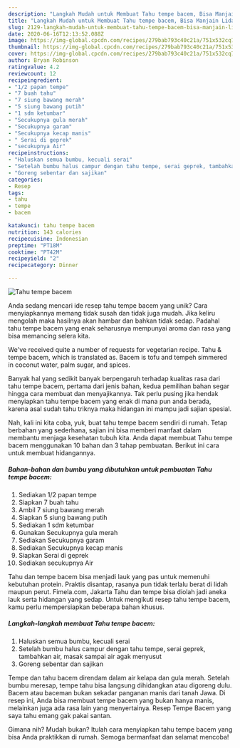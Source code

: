 ```yaml
---
description: "Langkah Mudah untuk Membuat Tahu tempe bacem, Bisa Manjain Lidah"
title: "Langkah Mudah untuk Membuat Tahu tempe bacem, Bisa Manjain Lidah"
slug: 2129-langkah-mudah-untuk-membuat-tahu-tempe-bacem-bisa-manjain-lidah
date: 2020-06-16T12:13:52.088Z
image: https://img-global.cpcdn.com/recipes/279bab793c40c21a/751x532cq70/tahu-tempe-bacem-foto-resep-utama.jpg
thumbnail: https://img-global.cpcdn.com/recipes/279bab793c40c21a/751x532cq70/tahu-tempe-bacem-foto-resep-utama.jpg
cover: https://img-global.cpcdn.com/recipes/279bab793c40c21a/751x532cq70/tahu-tempe-bacem-foto-resep-utama.jpg
author: Bryan Robinson
ratingvalue: 4.2
reviewcount: 12
recipeingredient:
- "1/2 papan tempe"
- "7 buah tahu"
- "7 siung bawang merah"
- "5 siung bawang putih"
- "1 sdm ketumbar"
- "Secukupnya gula merah"
- "Secukupnya garam"
- "Secukupnya kecap manis"
- " Serai di geprek"
- "secukupnya Air"
recipeinstructions:
- "Haluskan semua bumbu, kecuali serai"
- "Setelah bumbu halus campur dengan tahu tempe, serai geprek, tambahkan air, masak sampai air agak menyusut"
- "Goreng sebentar dan sajikan"
categories:
- Resep
tags:
- tahu
- tempe
- bacem

katakunci: tahu tempe bacem 
nutrition: 143 calories
recipecuisine: Indonesian
preptime: "PT18M"
cooktime: "PT42M"
recipeyield: "2"
recipecategory: Dinner

---
```



![Tahu tempe bacem](https://img-global.cpcdn.com/recipes/279bab793c40c21a/751x532cq70/tahu-tempe-bacem-foto-resep-utama.jpg)

Anda sedang mencari ide resep tahu tempe bacem yang unik? Cara menyiapkannya memang tidak susah dan tidak juga mudah. Jika keliru mengolah maka hasilnya akan hambar dan bahkan tidak sedap. Padahal tahu tempe bacem yang enak seharusnya mempunyai aroma dan rasa yang bisa memancing selera kita.

We&#39;ve received quite a number of requests for vegetarian recipe. Tahu &amp; tempe bacem, which is translated as. Bacem is tofu and tempeh simmered in coconut water, palm sugar, and spices.

Banyak hal yang sedikit banyak berpengaruh terhadap kualitas rasa dari tahu tempe bacem, pertama dari jenis bahan, kedua pemilihan bahan segar hingga cara membuat dan menyajikannya. Tak perlu pusing jika hendak menyiapkan tahu tempe bacem yang enak di mana pun anda berada, karena asal sudah tahu triknya maka hidangan ini mampu jadi sajian spesial.


Nah, kali ini kita coba, yuk, buat tahu tempe bacem sendiri di rumah. Tetap berbahan yang sederhana, sajian ini bisa memberi manfaat dalam membantu menjaga kesehatan tubuh kita. Anda dapat membuat Tahu tempe bacem menggunakan 10 bahan dan 3 tahap pembuatan. Berikut ini cara untuk membuat hidangannya.

<!--inarticleads1-->

##### Bahan-bahan dan bumbu yang dibutuhkan untuk pembuatan Tahu tempe bacem:

1. Sediakan 1/2 papan tempe
1. Siapkan 7 buah tahu
1. Ambil 7 siung bawang merah
1. Siapkan 5 siung bawang putih
1. Sediakan 1 sdm ketumbar
1. Gunakan Secukupnya gula merah
1. Sediakan Secukupnya garam
1. Sediakan Secukupnya kecap manis
1. Siapkan  Serai di geprek
1. Sediakan secukupnya Air


Tahu dan tempe bacem bisa menjadi lauk yang pas untuk memenuhi kebutuhan protein. Praktis disantap, rasanya pun tidak terlalu berat di lidah maupun perut. Fimela.com, Jakarta Tahu dan tempe bisa diolah jadi aneka lauk serta hidangan yang sedap. Untuk mengikuti resep tahu tempe bacem, kamu perlu mempersiapkan beberapa bahan khusus. 

<!--inarticleads2-->

##### Langkah-langkah membuat Tahu tempe bacem:

1. Haluskan semua bumbu, kecuali serai
1. Setelah bumbu halus campur dengan tahu tempe, serai geprek, tambahkan air, masak sampai air agak menyusut
1. Goreng sebentar dan sajikan


Tempe dan tahu bacem direndam dalam air kelapa dan gula merah. Setelah bumbu meresap, tempe tahu bisa langsung dihidangkan atau digoreng dulu. Bacem atau baceman bukan sekadar panganan manis dari tanah Jawa. Di resep ini, Anda bisa membuat tempe bacem yang bukan hanya manis, melainkan juga ada rasa lain yang menyertainya. Resep Tempe Bacem yang saya tahu emang gak pakai santan. 

Gimana nih? Mudah bukan? Itulah cara menyiapkan tahu tempe bacem yang bisa Anda praktikkan di rumah. Semoga bermanfaat dan selamat mencoba!
